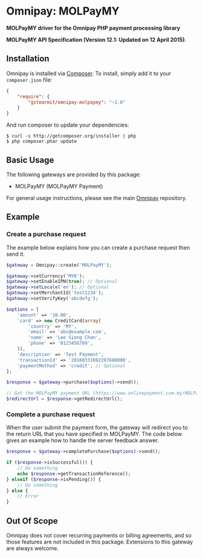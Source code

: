 # Omnipay: MOLPayMY

**MOLPayMY driver for the Omnipay PHP payment processing library**

 **MOLPayMY API Specification (Version 12.1: Updated on 12 April 2015)**.

## Installation

Omnipay is installed via [Composer](http://getcomposer.org/). To install, simply add it
to your `composer.json` file:

```json
{
    "require": {
        "gstearmit/omnipay-molpaymy": "~2.0"
    }
}
```

And run composer to update your dependencies:

    $ curl -s http://getcomposer.org/installer | php
    $ php composer.phar update

## Basic Usage

The following gateways are provided by this package:

* MOLPayMY (MOLPayMY Payment)

For general usage instructions, please see the main [Omnipay](https://github.com/thephpleague/omnipay)
repository.

## Example

### Create a purchase request

The example below explains how you can create a purchase request then send it.

```php
$gateway = Omnipay::create('MOLPayMY');

$gateway->setCurrency('MYR');
$gateway->setEnableIPN(true); // Optional
$gateway->setLocale('en'); // Optional
$gateway->setMerchantId('test1234');
$gateway->setVerifyKey('abcdefg');

$options = [
    'amount' => '10.00',
    'card' => new CreditCard(array(
        'country' => 'MY',
        'email' => 'abc@example.com',
        'name' => 'Lee Siong Chan',
        'phone' => '0123456789',
    )),
    'description' => 'Test Payment',
    'transactionId' => '20160331082207680000',
    'paymentMethod' => 'credit', // Optional
];

$response = $gateway->purchase($options)->send();

// Get the MOLPayMY payment URL (https://www.onlinepayment.com.my/MOLPayMY/pay/...)
$redirectUrl = $response->getRedirectUrl(); 
```

### Complete a purchase request

When the user submit the payment form, the gateway will redirect you to the return URL that you have specified in MOLPayMY. The code below gives an example how to handle the server feedback answer.

```php
$response = $gateway->completePurchase($options)->send();

if ($response->isSuccessful()) {
    // Do something
    echo $response->getTransactionReference();
} elseif ($response->isPending()) {
    // Do something
} else {
    // Error
}
```

## Out Of Scope

Omnipay does not cover recurring payments or billing agreements, and so those features are not included in this package. Extensions to this gateway are always welcome. 
